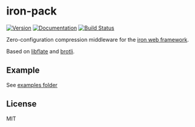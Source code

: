 # iron-pack

[![Version](https://img.shields.io/crates/v/iron-pack.svg)](https://crates.io/crates/iron-pack)
[![Documentation](https://docs.rs/iron-pack/badge.svg)](https://docs.rs/crate/iron-pack)
[![Build Status](https://travis-ci.org/selaux/iron-pack.svg?branch=master)](https://travis-ci.org/selaux/iron-pack)

Zero-configuration compression middleware for the [iron web framework](https://crates.io/crates/iron).

Based on [libflate](https://crates.io/crates/libflate) and [brotli](https://crates.io/crates/brotli).

## Example

See [examples folder](/examples)

## License

MIT